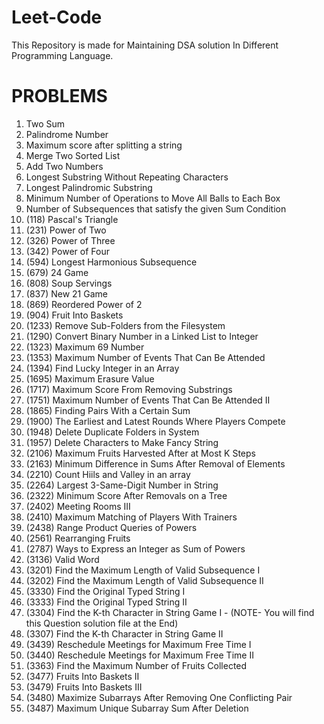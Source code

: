 # Leet-Code
This Repository is made for Maintaining DSA solution In Different Programming Language.

# PROBLEMS
1. Two Sum
2. Palindrome Number
3. Maximum score after splitting a string
4. Merge Two Sorted List
5. Add Two Numbers
6. Longest Substring Without Repeating Characters
7. Longest Palindromic Substring
8. Minimum Number of Operations to Move All Balls to Each Box
9. Number of Subsequences that satisfy the given Sum Condition
10. (118) Pascal's Triangle
11. (231) Power of Two
12. (326) Power of Three
13. (342) Power of Four
14. (594) Longest Harmonious Subsequence
15. (679) 24 Game
16. (808) Soup Servings
17. (837) New 21 Game
18. (869) Reordered Power of 2
19. (904) Fruit Into Baskets
20. (1233) Remove Sub-Folders from the Filesystem
21. (1290) Convert Binary Number in a Linked List to Integer
22. (1323) Maximum 69 Number
23. (1353) Maximum Number of Events That Can Be Attended
24. (1394) Find Lucky Integer in an Array
25. (1695) Maximum Erasure Value
26. (1717) Maximum Score From Removing Substrings
27. (1751) Maximum Number of Events That Can Be Attended II
28. (1865) Finding Pairs With a Certain Sum
29. (1900) The Earliest and Latest Rounds Where Players Compete
30. (1948) Delete Duplicate Folders in System
31. (1957) Delete Characters to Make Fancy String
32. (2106) Maximum Fruits Harvested After at Most K Steps
33. (2163) Minimum Difference in Sums After Removal of Elements
34. (2210) Count Hiils and Valley in an array
35. (2264) Largest 3-Same-Digit Number in String
36. (2322) Minimum Score After Removals on a Tree
37. (2402) Meeting Rooms III
38. (2410) Maximum Matching of Players With Trainers
39. (2438) Range Product Queries of Powers
40. (2561) Rearranging Fruits
41. (2787) Ways to Express an Integer as Sum of Powers
42. (3136) Valid Word
43. (3201) Find the Maximum Length of Valid Subsequence I
44. (3202) Find the Maximum Length of Valid Subsequence II
45. (3330) Find the Original Typed String I
46. (3333) Find the Original Typed String II
47. (3304) Find the K-th Character in String Game I - (NOTE- You will find this Question solution file at the End)
48. (3307) Find the K-th Character in String Game II
49. (3439) Reschedule Meetings for Maximum Free Time I
50. (3440) Reschedule Meetings for Maximum Free Time II
51. (3363) Find the Maximum Number of Fruits Collected
52. (3477) Fruits Into Baskets II
53. (3479) Fruits Into Baskets III
54. (3480) Maximize Subarrays After Removing One Conflicting Pair
55. (3487) Maximum Unique Subarray Sum After Deletion
    



